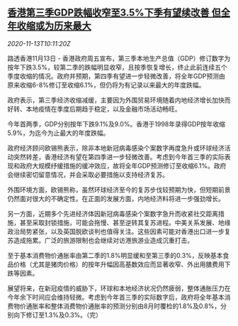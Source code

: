 <!--1605262993000-->
[香港第三季GDP跌幅收窄至3.5%下季有望续改善 但全年收缩或为历来最大](https://cn.reuters.com/article/hk-q3-gdp-1113-idCNKBS27T15F)
------

<div><i>2020-11-13T10:11:20Z</i></div><p>路透香港11月13日 - 香港政府周五宣布，第三季本地生产总值（GDP）修订数字为按年下跌3.5%，较第二季的跌幅明显收窄，且按季恢复增长，终止此前连续五个季度收缩的情况。政府并预期，第四季有望进一步轻微改善，将全年GDP预测由原来收缩6-8%修订至收缩6.1%，但仍将为有记录以来最大的年度跌幅。</p><p>政府表示，第三季经济收缩减缓，主要因为外围贸易环境随着内地经济增长加快而好转、本地疫情在季度后期趋于稳定，以及金融市场活动畅旺。</p><p>今年首两季，GDP分别按年下跌9.1%及9.0%。香港于1998年录得GDP按年收缩5.9%，为迄今为止最大的年度跌幅。</p><p>政府经济顾问欧锡熊表示，除非本地新冠病毒感染个案数字再度急升或环球经济活动突然转差，香港经济有望在第四季进一步轻微改善。考虑到今年首三季的实际表现和政府大规模纾缓措施的缓冲效应，故将全年GDP预测修订至收缩6.1%。政府会继续密切留意情况，并会采取必要措施以支持经济复苏。</p><p>外围环境方面，欧锡熊称，虽然环球经济至今的复苏步伐较预期为快，但短期前景仍然面对很大的不确定性。在正面的发展方面，内地经济料将进一步强劲增长。</p><p>另一方面，近期多个先进经济体因新冠病毒感染个案数字急升而收紧社交距离措施，甚至采取封锁措施，可能会拖慢、甚至逆转其复苏进程。中美关系发展、地缘政治局势紧张，以及英国脱欧谈判也值得关注。这些因素可能对香港出口进一步复苏造成拖累。广泛的旅游限制也会继续对访港旅游业造成沉重打击。</p><p>至于基本消费物价通胀率由第二季的1.8%明显缓和至第三季的0.3%，反映基本食品价格（尤其是猪肉价格）的按年升幅因高基数效应而显著收窄、外出用膳费用下跌等因素。</p><p>展望将来，在新冠疫情的威胁下，环球和本地经济状况仍然疲弱，整体通胀压力在今年余下时间应会维持轻微。考虑到今年首三季的实际数字后，政府将全年基本消费物价通胀率和整体消费物价通胀率的预测分别由8月时覆检的1.8%及0.8%，分别向下修订至1.3%及0.3%。（完）</p>
